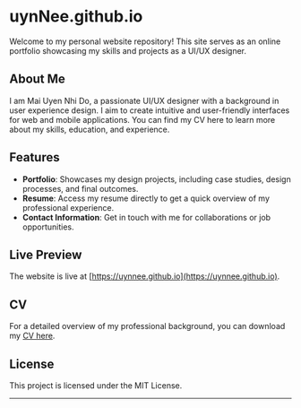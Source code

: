 # uynNee.github.io

Welcome to my personal website repository! This site serves as an online portfolio showcasing my skills and projects as a UI/UX designer.

## About Me

I am Mai Uyen Nhi Do, a passionate UI/UX designer with a background in user experience design. I aim to create intuitive and user-friendly interfaces for web and mobile applications. You can find my CV here to learn more about my skills, education, and experience.

## Features

- **Portfolio**: Showcases my design projects, including case studies, design processes, and final outcomes.
- **Resume**: Access my resume directly to get a quick overview of my professional experience.
- **Contact Information**: Get in touch with me for collaborations or job opportunities.

## Live Preview

The website is live at [https://uynnee.github.io](https://uynnee.github.io).

## CV

For a detailed overview of my professional background, you can download my [CV here](https://github.com/uynNee/uynNee.github.io/blob/main/Do_Mai_Uyen_Nhi-UI_UX_Designer-CV.pdf).

## License

This project is licensed under the MIT License.

---
